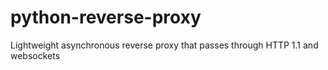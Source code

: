 # python-reverse-proxy
Lightweight asynchronous reverse proxy that passes through HTTP 1.1 and websockets
